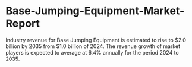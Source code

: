# Base-Jumping-Equipment-Market-Report
Industry revenue for Base Jumping Equipment is estimated to rise to $2.0 billion by 2035 from $1.0 billion of 2024. The revenue growth of market players is expected to average at 6.4% annually for the period 2024 to 2035.
